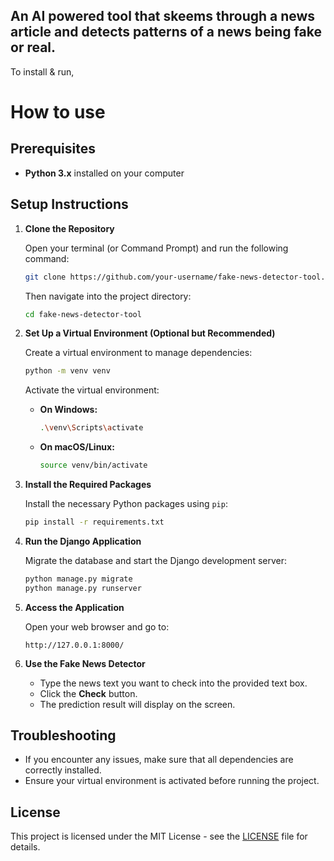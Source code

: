<h2>An AI powered tool that skeems through a news article and detects patterns of a news being fake or real.</h2>
To install & run, 
<h1>How to use</h1>

## Prerequisites

- **Python 3.x** installed on your computer

## Setup Instructions

1. **Clone the Repository**

   Open your terminal (or Command Prompt) and run the following command:

   ```bash
   git clone https://github.com/your-username/fake-news-detector-tool.git
   ```

   Then navigate into the project directory:

   ```bash
   cd fake-news-detector-tool
   ```

2. **Set Up a Virtual Environment (Optional but Recommended)**

   Create a virtual environment to manage dependencies:

   ```bash
   python -m venv venv
   ```

   Activate the virtual environment:

   - **On Windows:**
     ```bash
     .\venv\Scripts\activate
     ```
   - **On macOS/Linux:**
     ```bash
     source venv/bin/activate
     ```

3. **Install the Required Packages**

   Install the necessary Python packages using `pip`:

   ```bash
   pip install -r requirements.txt
   ```

4. **Run the Django Application**

   Migrate the database and start the Django development server:

   ```bash
   python manage.py migrate
   python manage.py runserver
   ```

5. **Access the Application**

   Open your web browser and go to:

   ```
   http://127.0.0.1:8000/
   ```

6. **Use the Fake News Detector**

   - Type the news text you want to check into the provided text box.
   - Click the **Check** button.
   - The prediction result will display on the screen.

## Troubleshooting

- If you encounter any issues, make sure that all dependencies are correctly installed.
- Ensure your virtual environment is activated before running the project.

## License

This project is licensed under the MIT License - see the [LICENSE](LICENSE) file for details.
